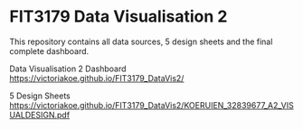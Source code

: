 # FIT3179 Data Visualisation 2

This repository contains all data sources, 5 design sheets and the final complete dashboard.

Data Visualisation 2 Dashboard
https://victoriakoe.github.io/FIT3179_DataVis2/

5 Design Sheets
https://victoriakoe.github.io/FIT3179_DataVis2/KOERUIEN_32839677_A2_VISUALDESIGN.pdf

